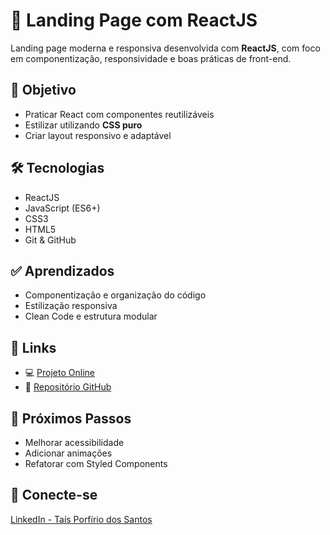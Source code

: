 # 🍩 Landing Page com ReactJS

Landing page moderna e responsiva desenvolvida com **ReactJS**, com foco em componentização, responsividade e boas práticas de front-end.

## 🚀 Objetivo

- Praticar React com componentes reutilizáveis
- Estilizar utilizando **CSS puro**
- Criar layout responsivo e adaptável

## 🛠️ Tecnologias

- ReactJS
- JavaScript (ES6+)
- CSS3
- HTML5
- Git & GitHub

## ✅ Aprendizados

- Componentização e organização do código
- Estilização responsiva
- Clean Code e estrutura modular

## 🔗 Links

- 💻 [Projeto Online](https://lnkd.in/gGPwiwmG)  
- 📂 [Repositório GitHub](https://lnkd.in/g2HwFtQi)

## 📌 Próximos Passos

- Melhorar acessibilidade
- Adicionar animações
- Refatorar com Styled Components

## 🤝 Conecte-se

[LinkedIn - Taís Porfírio dos Santos](https://www.linkedin.com/in/ta%C3%ADs-porfirio-dos-santos-2a14bb2b4/)
